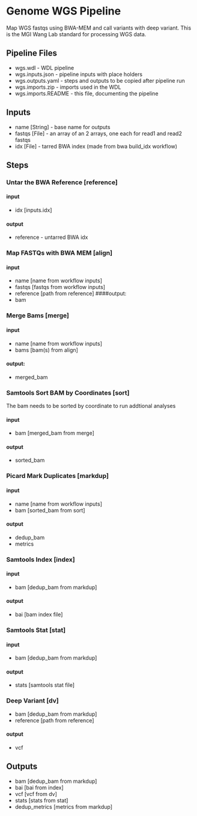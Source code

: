 # Genome WGS Pipeline

Map WGS fastqs using BWA-MEM and call variants with deep variant. This is the MGI Wang Lab standard for processing WGS data.

## Pipeline Files
* wgs.wdl - WDL pipeline
* wgs.inputs.json - pipeline inputs with place holders
* wgs.outputs.yaml - steps and outputs to be copied after pipeline run
* wgs.imports.zip - imports used in the WDL
* wgs.imports.README - this file, documenting the pipeline

## Inputs
* name [String] - base name for outputs
* fastqs [File] - an array of an 2 arrays, one each for read1 and read2 fastqs
* idx [File] - tarred BWA index (made from bwa build_idx workflow)

## Steps
### Untar the BWA Reference [reference]
#### input
* idx [inputs.idx]
#### output
* reference - untarred BWA idx

### Map FASTQs with BWA MEM [align]
#### input
* name [name from workflow inputs]
* fastqs [fastqs from workflow inputs]
* reference [path from reference]
####output:
* bam

### Merge Bams [merge]
#### input
* name [name from workflow inputs]
* bams [bam(s) from align]
#### output:
* merged_bam

### Samtools Sort BAM by Coordinates [sort]
The bam needs to be sorted by coordinate to run addtional analyses
#### input
* bam [merged_bam from merge]
#### output
* sorted_bam

### Picard Mark Duplicates [markdup]
#### input
* name [name from workflow inputs]
* bam [sorted_bam from sort]
#### output
* dedup_bam
* metrics

### Samtools Index [index]
#### input
* bam [dedup_bam from markdup]
#### output
* bai [bam index file]

### Samtools Stat [stat]
#### input
* bam [dedup_bam from markdup]
#### output
* stats [samtools stat file]

### Deep Variant [dv]
* bam [dedup_bam from markdup]
* reference [path from reference]
#### output
* vcf

## Outputs
* bam [dedup_bam from markdup]
* bai [bai from index]
* vcf [vcf from dv]
* stats [stats from stat]
* dedup_metrics [metrics from markdup]
